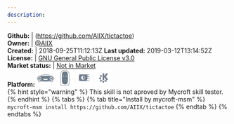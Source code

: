 ```yaml
---
description: 
---
```



**Github:** | (https://github.com/AIIX/tictactoe)  
**Owner:** | [@AIIX](https://github.com/AIIX)  
**Created:** | 2018-09-25T11:12:13Z  **Last updated:** 2019-03-12T13:14:52Z  
**License:** | [GNU General Public License v3.0](https://api.github.com/licenses/gpl-3.0)  
**Market status:** | [Not in Market](https://market.mycroft.ai/skill/)  
**Platform:**   ![](.gitbook/assets/mark-1-icon.png)  ![](.gitbook/assets/mark-2-icon.png)  ![](.gitbook/assets/picroft-icon.png)  ![](.gitbook/assets/kde.png)   
{% hint style="warning" %}
This skill is not aproved by Mycroft skill tester.
{% endhint %}
  {% tabs %}
{% tab title="Install by mycroft-msm" %}
``` mycroft-msm install https://github.com/AIIX/tictactoe```
{% endtab %}
  {% endtabs %}
  